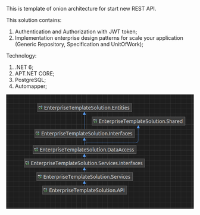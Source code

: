 This is template of onion architecture for start new REST API. 

This solution contains:

1. Authentication and Authorization with JWT token;
2. Implementation enterprise design patterns for scale your application (Generic Repository, Specification and UnitOfWork);

Technology:
1. .NET 6;
2. APT.NET CORE;
3. PostgreSQL;
4. Automapper;

![](images/1.png)